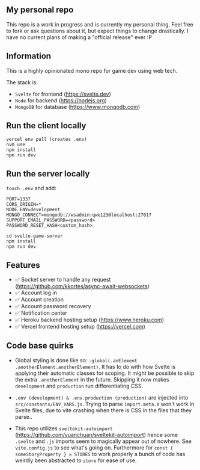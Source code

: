 ## My personal repo

This repo is a work in progress and is currently my personal thing. Feel free to fork or ask questions about it, but expect things to change drastically. I have no current plans of making a "official release" ever :P

## Information

This is a highly opinionated mono repo for game dev using web tech.

The stack is:

- `Svelte` for frontend (https://svelte.dev)
- `Node` for backend (https://nodejs.org)
- `MongoDB` for database (https://www.mongodb.com)

## Run the client locally

```
vercel env pull (creates .env)
nvm use
npm install
npm run dev
```

## Run the server locally

`touch .env` and add:

```
PORT=1337
CORS_ORIGIN=*
NODE_ENV=development
MONGO_CONNECT=mongodb://wsadmin:qwe123@localhost:27017
SUPPORT_EMAIL_PASSWORD=<password>
PASSWORD_RESET_HASH<custom_hash>
```

```
cd svelte-game-server
npm install
npm run dev
```

## Features

- ✅ Socket server to handle any request (https://github.com/kkortes/async-await-websockets)
- ✅ Account log in
- ✅ Account creation
- ✅ Account password recovery
- ✅ Notification center
- ✅ Heroku backend hosting setup (https://www.heroku.com)
- ✅ Vercel frontend hosting setup (https://vercel.com)

## Code base quirks

- Global styling is done like so: `:global(.anElement .anotherElement.anotherElement)`. It has to do with how Svelte is applying their automatic classes for scoping. It might be possible to skip the extra `.anotherElement` in the future. Skipping it now makes `development` and `production` run differentiating CSS.

- `.env (development) & .env.production (production)` are injected into `src/constants/ENV_VARS.js`. Trying to parse `import.meta.X` won't work in Svelte files, due to vite crashing when there is CSS in the files that they parse..

- This repo utilizes `sveltekit-autoimport` (https://github.com/yuanchuan/sveltekit-autoimport) hence some `.svelte` and `.js` imports seem to magically appear out of nowhere. See `vite.config.js` to see what's going on. Furthermore for `const { someStoryProperty } = STORES` to work properly a bunch of code has weirdly been abstracted to `store` for ease of use.

